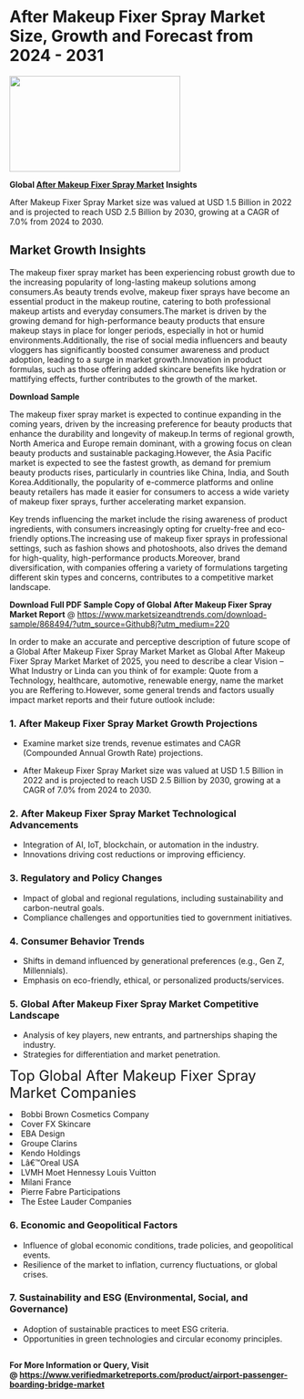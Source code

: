 <H1>After Makeup Fixer Spray Market Size, Growth and Forecast from 2024 - 2031</H1><img class="aligncenter size-medium wp-image-584254" src="https://thirdeyenews.in/wp-content/uploads/2024/09/Global-Market-Research-300x168.jpeg" alt="" width="300" height="168" /><p><strong>Global&nbsp;<a href="https://www.marketsizeandtrends.com/download-sample/868494/?utm_source=Github8j?utm_medium=220">After Makeup Fixer Spray Market</a> Insights</strong></p><p>After Makeup Fixer Spray Market size was valued at USD 1.5 Billion in 2022 and is projected to reach USD 2.5 Billion by 2030, growing at a CAGR of 7.0% from 2024 to 2030.</p><p><h2>Market Growth Insights</h2> <p>The makeup fixer spray market has been experiencing robust growth due to the increasing popularity of long-lasting makeup solutions among consumers.As beauty trends evolve, makeup fixer sprays have become an essential product in the makeup routine, catering to both professional makeup artists and everyday consumers.The market is driven by the growing demand for high-performance beauty products that ensure makeup stays in place for longer periods, especially in hot or humid environments.Additionally, the rise of social media influencers and beauty vloggers has significantly boosted consumer awareness and product adoption, leading to a surge in market growth.Innovation in product formulas, such as those offering added skincare benefits like hydration or mattifying effects, further contributes to the growth of the market.</p> <p><strong>Download Sample</strong></p> <p>The makeup fixer spray market is expected to continue expanding in the coming years, driven by the increasing preference for beauty products that enhance the durability and longevity of makeup.In terms of regional growth, North America and Europe remain dominant, with a growing focus on clean beauty products and sustainable packaging.However, the Asia Pacific market is expected to see the fastest growth, as demand for premium beauty products rises, particularly in countries like China, India, and South Korea.Additionally, the popularity of e-commerce platforms and online beauty retailers has made it easier for consumers to access a wide variety of makeup fixer sprays, further accelerating market expansion.</p> <p>Key trends influencing the market include the rising awareness of product ingredients, with consumers increasingly opting for cruelty-free and eco-friendly options.The increasing use of makeup fixer sprays in professional settings, such as fashion shows and photoshoots, also drives the demand for high-quality, high-performance products.Moreover, brand diversification, with companies offering a variety of formulations targeting different skin types and concerns, contributes to a competitive market landscape.</p> <p><span class=""><strong>Download Full PDF Sample Copy of Global After Makeup Fixer Spray Market Report</strong> @ <a href="https://www.marketsizeandtrends.com/download-sample/868494/?utm_source=Github8j?utm_medium=220" target="_blank">https://www.marketsizeandtrends.com/download-sample/868494/?utm_source=Github8j?utm_medium=220</a></span></p><p>In order to make an accurate and perceptive description of future scope of a Global&nbsp;After Makeup Fixer Spray Market Market as Global&nbsp;After Makeup Fixer Spray Market Market of 2025, you need to describe a clear Vision &ndash; What Industry or Linda can you think of for example: Quote from a Technology, healthcare, automotive, renewable energy, name the market you are Reffering to.However, some general trends and factors usually impact market reports and their future outlook include:</p><h3>1.&nbsp;<strong>After Makeup Fixer Spray Market Growth Projections</strong></h3><ul><li>Examine market size trends, revenue estimates and CAGR (Compounded Annual Growth Rate) projections.</li><li><p>After Makeup Fixer Spray Market size was valued at USD 1.5 Billion in 2022 and is projected to reach USD 2.5 Billion by 2030, growing at a CAGR of 7.0% from 2024 to 2030.</p></li></ul><h3>2.&nbsp;<strong>After Makeup Fixer Spray Market Technological Advancements</strong></h3><ul><li>Integration of AI, IoT, blockchain, or automation in the industry.</li><li>Innovations driving cost reductions or improving efficiency.</li></ul><h3>3.&nbsp;<strong>Regulatory and Policy Changes</strong></h3><ul><li>Impact of global and regional regulations, including sustainability and carbon-neutral goals.</li><li>Compliance challenges and opportunities tied to government initiatives.</li></ul><h3>4.&nbsp;<strong>Consumer Behavior Trends</strong></h3><ul><li>Shifts in demand influenced by generational preferences (e.g., Gen Z, Millennials).</li><li>Emphasis on eco-friendly, ethical, or personalized products/services.</li></ul><h3>5.&nbsp;<strong>Global After Makeup Fixer Spray Market Competitive Landscape</strong></h3><ul><li>Analysis of key players, new entrants, and partnerships shaping the industry.</li><li>Strategies for differentiation and market penetration.</li></ul><p data-pm-slice="1 1 []"><span style="color: inherit; font-family: inherit; font-size: 25px;">Top Global After Makeup Fixer Spray Market Companies</span></p><div class="" data-test-id=""><p><li>Bobbi Brown Cosmetics Company</li><li> Cover FX Skincare</li><li> EBA Design</li><li> Groupe Clarins</li><li> Kendo Holdings</li><li> Lâ€™Oreal USA</li><li> LVMH Moet Hennessy Louis Vuitton</li><li> Milani France</li><li> Pierre Fabre Participations</li><li> The Estee Lauder Companies</li></p></div><h3>6.&nbsp;<strong>Economic and Geopolitical Factors</strong></h3><ul><li>Influence of global economic conditions, trade policies, and geopolitical events.</li><li>Resilience of the market to inflation, currency fluctuations, or global crises.</li></ul><h3>7.&nbsp;<strong>Sustainability and ESG (Environmental, Social, and Governance)</strong></h3><ul><li>Adoption of sustainable practices to meet ESG criteria.</li><li>Opportunities in green technologies and circular economy principles.</li></ul><h2><strong style="font-size: 14px;">For More Information or Query, Visit @&nbsp;</strong><a style="background-color: #ffffff; font-size: 14px;" href="https://www.marketsizeandtrends.com/report/after-makeup-fixer-spray-market/" target="_blank">https://www.verifiedmarketreports.com/product/airport-passenger-boarding-bridge-market</a></h2>